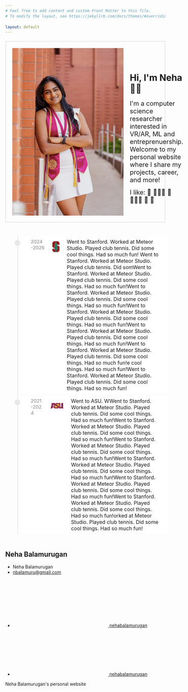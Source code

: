 ```yaml
---
# Feel free to add content and custom Front Matter to this file.
# To modify the layout, see https://jekyllrb.com/docs/themes/#overriding-theme-defaults

layout: default
---
```


  <style>
    .intro-section {
      display: flex;
      border: 2px solid #e8e8e8;
      padding: 20px;    
      max-width: 800px;
      margin-top: 20px;
      align-items: center;
      gap: 20px;
    }
    .intro-section img {
      max-width: 350px;
    }
    .intro-section p {
      margin: 0;
      font-size: 20px;
    }
    .intro-section .enjoy {
      margin: 0;
      padding-top: 15px;
      font-size: 20px;
    }

/* Timeline CSS */
.timeline-wrapper {
  padding: 20px;
  margin-top: 20px;
}

.timeline {
  position: relative;
  max-width: 800px; /* Set a max width for the timeline */
  margin: 0 auto;
}

.timeline::after {
  content: '';
  position: absolute;
  width: 2px; /* Thinner line */
  background-color: #e8e8e8;
  top: 0;
  bottom: 0;
  left: 20px; /* Position line closer to the left */
  margin-left: -2px;
}

.timeline-item {
  padding: 5px 20px;
  position: relative;
  background-color: inherit;
  width: 100%; /* Full width */
  margin-left: 10px; /* Indent content from the line */
}

.timeline-item::after {
  content: '';
  position: absolute;
  width: 10px; /* Smaller circle */
  height: 10px; /* Smaller circle */
  background-color:  #e8e8e8;
  border: 4px solid #e8e8e8;
  top: 15px;
  left: -1px; /* Position circle closer to the line */
  border-radius: 50%;
  z-index: 1;
}

.timeline-content {
  display: flex; /* Add this line */
  align-items: left; /* Add this line */
  padding: 5px 30px;
  background-color: rgb(255, 255, 255);
  position: relative;
  border-radius: 6px;
}

.timeline-content h2 {
  margin-top: 0;
  font-size: 20px;
}

.timeline-content p {
  margin: 0;
  font-size: 16px;
}

.timeline-content time {
  display: block;
  font-size: 15px;
  color: #888;
}
.timeline-logo {
  width: 70px; /* Set width of logo */
  height: 50px; /* Set height of logo */
  margin-right: 10px; /* Space between logo and text */
  margin-left: 10px; /* Space between logo and text */
  vertical-align: middle; /* Align vertically with text */
}
</style>

<!--Body-->
  <main class="page-content" aria-label="Content">
    <div class="wrapper">
      <div class="intro-section">
        <img src="/assets/images/profile.jpg" alt="Neha Balamurugan">
        <div class="wrapper">
            <h1> Hi, I'm Neha👋🏾 </h1> 
            <p>I'm a computer science researcher interested in VR/AR, ML and entreprenuership. Welcome to my personal website where I share my projects, career, and more!</p>
            <p class="enjoy">I like: 🎾 👩🏾‍💻 🧄 🏋🏾‍♀️ 🦦 🌵</p>
        </div>
      </div>
    </div>
    <div class="wrapper">
      <div class="timeline-wrapper">
        <div class="timeline">
        <div class="timeline-item">
            <div class="timeline-content">
              <time> 2024-2026</time>
              <img src="/assets/images/stanford-logo.webp" alt="Stanford" class="timeline-logo">
              <p> Went to Stanford. Worked at Meteor Studio. Played club tennis. Did some cool things. Had so much fun! Went to Stanford. Worked at Meteor Studio. Played club tennis. Did somWent to Stanford. Worked at Meteor Studio. Played club tennis. Did some cool things. Had so much fun!Went to Stanford. Worked at Meteor Studio. Played club tennis. Did some cool things. Had so much fun!Went to Stanford. Worked at Meteor Studio. Played club tennis. Did some cool things. Had so much fun!Went to Stanford. Worked at Meteor Studio. Played club tennis. Did some cool things. Had so much fun!Went to Stanford. Worked at Meteor Studio. Played club tennis. Did some cool things. Had so much fun!e cool things. Had so much fun!Went to Stanford. Worked at Meteor Studio. Played club tennis. Did some cool things. Had so much fun!</p>
            </div>
          </div>
          <div class="timeline-item">
            <div class="timeline-content">
              <time> 2021-2024</time>
              <img src="/assets/images/asu-logo.png" alt="ASU" class="timeline-logo">
              <p> Went to ASU. WWent to Stanford. Worked at Meteor Studio. Played club tennis. Did some cool things. Had so much fun!Went to Stanford. Worked at Meteor Studio. Played club tennis. Did some cool things. Had so much fun!Went to Stanford. Worked at Meteor Studio. Played club tennis. Did some cool things. Had so much fun!Went to Stanford. Worked at Meteor Studio. Played club tennis. Did some cool things. Had so much fun!Went to Stanford. Worked at Meteor Studio. Played club tennis. Did some cool things. Had so much fun!Went to Stanford. Worked at Meteor Studio. Played club tennis. Did some cool things. Had so much fun!orked at Meteor Studio. Played club tennis. Did some cool things. Had so much fun! </p>
            </div>
          </div>
          <!-- Add more timeline items as needed -->
        </div>
      </div>
    </div>
  </main>


  <!--Footer-->
  <footer class="site-footer h-card">
    <data class="u-url" href="/"></data>
    <div class="wrapper">
      <h2 class="footer-heading">Neha Balamurugan</h2>
      <div class="footer-col-wrapper">
        <div class="footer-col footer-col-1">
          <ul class="contact-list">
            <li class="p-name">Neha Balamurugan</li>
            <li><a class="u-email" href="mailto:nbalamuru@gmail.com">nbalamuru@gmail.com</a></li>
          </ul>
        </div>
        <div class="footer-col footer-col-2">
          <ul class="social-media-list">
            <li><a href="https://github.com/nehabalamurugan"><svg class="svg-icon"><use xlink:href="/assets/minima-social-icons.svg#github"></use></svg> <span class="username">nehabalamurugan</span></a></li>
            <li><a href="https://www.linkedin.com/in/neha-balamurugan"><svg class="svg-icon"><use xlink:href="/assets/minima-social-icons.svg#linkedin"></use></svg> <span class="username">nehabalamurugan</span></a></li>
          </ul>
        </div>
        <div class="footer-col footer-col-3">
          <p>Neha Balamurugan&#39;s personal website</p>
        </div>
      </div>
    </div>
  </footer>

